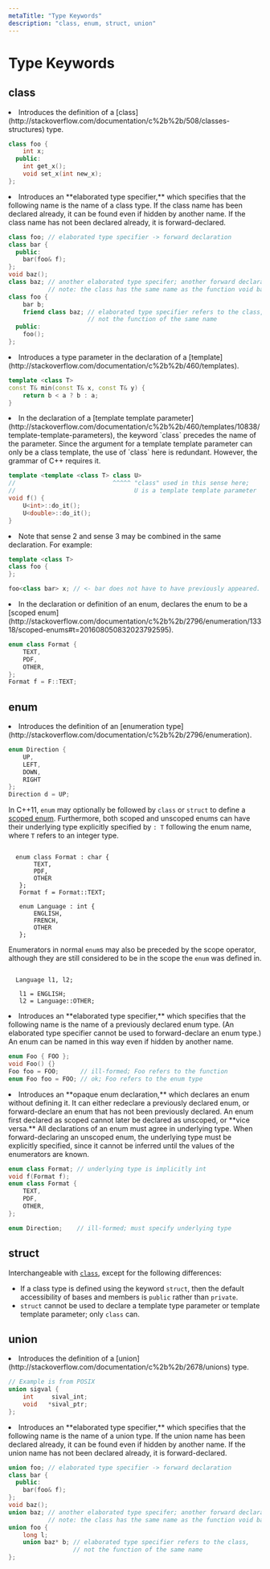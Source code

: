 ```yaml
---
metaTitle: "Type Keywords"
description: "class, enum, struct, union"
---
```


# Type Keywords



## class


<li>
Introduces the definition of a [class](http://stackoverflow.com/documentation/c%2b%2b/508/classes-structures) type.

```cpp
class foo {
    int x;
  public:
    int get_x();
    void set_x(int new_x);
};

```


</li>
<li>
Introduces an **elaborated type specifier,** which specifies that the following name is the name of a class type. If the class name has been declared already, it can be found even if hidden by another name. If the class name has not been declared already, it is forward-declared.

```cpp
class foo; // elaborated type specifier -> forward declaration
class bar {
  public:
    bar(foo& f);
};
void baz();
class baz; // another elaborated type specifer; another forward declaration
           // note: the class has the same name as the function void baz()
class foo {
    bar b;
    friend class baz; // elaborated type specifier refers to the class,
                      // not the function of the same name
  public:
    foo();
};

```


</li>
<li>
Introduces a type parameter in the declaration of a [template](http://stackoverflow.com/documentation/c%2b%2b/460/templates).

```cpp
template <class T>
const T& min(const T& x, const T& y) {
    return b < a ? b : a;
}

```


</li>
<li>
In the declaration of a [template template parameter](http://stackoverflow.com/documentation/c%2b%2b/460/templates/10838/template-template-parameters), the keyword `class` precedes the name of the parameter. Since the argument for a template template parameter can only be a class template, the use of `class` here is redundant. However, the grammar of C++ requires it.

```cpp
template <template <class T> class U>
//                           ^^^^^ "class" used in this sense here;
//                                 U is a template template parameter
void f() {
    U<int>::do_it();
    U<double>::do_it();
}

```


</li>
<li>
Note that sense 2 and sense 3 may be combined in the same declaration. For example:

```cpp
template <class T>
class foo {
};

foo<class bar> x; // <- bar does not have to have previously appeared.

```


</li>

<li>
In the declaration or definition of an enum, declares the enum to be a [scoped enum](http://stackoverflow.com/documentation/c%2b%2b/2796/enumeration/13318/scoped-enums#t=201608050832023792595).

```cpp
enum class Format {
    TEXT,
    PDF,
    OTHER,
};
Format f = F::TEXT;

```


</li>



## enum


<li>
Introduces the definition of an [enumeration type](http://stackoverflow.com/documentation/c%2b%2b/2796/enumeration).

```cpp
enum Direction {
    UP,
    LEFT,
    DOWN,
    RIGHT
};
Direction d = UP;

```


</li>

In C++11, `enum` may optionally be followed by `class` or `struct` to define a [scoped enum](http://stackoverflow.com/documentation/c%2b%2b/2796/enumeration/13318/scoped-enums). Furthermore, both scoped and unscoped enums can have their underlying type explicitly specified by `: T` following the enum name, where `T` refers to an integer type.

```

  enum class Format : char {
       TEXT,
       PDF,
       OTHER
   };
   Format f = Format::TEXT;

   enum Language : int {
       ENGLISH,
       FRENCH,
       OTHER
   };

```

Enumerators in normal `enum`s may also be preceded by the scope operator, although they are still considered to be in the scope the `enum` was defined in.

```

  Language l1, l2;

   l1 = ENGLISH;
   l2 = Language::OTHER;

```


<li>
Introduces an **elaborated type specifier,** which specifies that the following name is the name of a previously declared enum type. (An elaborated type specifier cannot be used to forward-declare an enum type.) An enum can be named in this way even if hidden by another name.

```cpp
enum Foo { FOO };
void Foo() {}
Foo foo = FOO;      // ill-formed; Foo refers to the function
enum Foo foo = FOO; // ok; Foo refers to the enum type

```


</li>

<li>
Introduces an **opaque enum declaration,** which declares an enum without defining it. It can either redeclare a previously declared enum, or forward-declare an enum that has not been previously declared.
An enum first declared as scoped cannot later be declared as unscoped, or **vice versa.** All declarations of an enum must agree in underlying type.
When forward-declaring an unscoped enum, the underlying type must be explicitly specified, since it cannot be inferred until the values of the enumerators are known.

```cpp
enum class Format; // underlying type is implicitly int
void f(Format f);
enum class Format {
    TEXT,
    PDF,
    OTHER,
};

enum Direction;    // ill-formed; must specify underlying type

```


</li>



## struct


Interchangeable with [`class`](http://stackoverflow.com/documentation/c%2b%2b/4891/keywords/18504/class), except for the following differences:

- If a class type is defined using the keyword `struct`, then the default accessibility of bases and members is `public` rather than `private`.
- `struct` cannot be used to declare a template type parameter or template template parameter; only `class` can.



## union


<li>
Introduces the definition of a [union](http://stackoverflow.com/documentation/c%2b%2b/2678/unions) type.

```cpp
// Example is from POSIX
union sigval {
    int     sival_int;
    void   *sival_ptr;
};

```


</li>
<li>
Introduces an **elaborated type specifier,** which specifies that the following name is the name of a union type. If the union name has been declared already, it can be found even if hidden by another name. If the union name has not been declared already, it is forward-declared.

```cpp
union foo; // elaborated type specifier -> forward declaration
class bar {
  public:
    bar(foo& f);
};
void baz();
union baz; // another elaborated type specifer; another forward declaration
           // note: the class has the same name as the function void baz()
union foo {
    long l;
    union baz* b; // elaborated type specifier refers to the class,
                  // not the function of the same name
};

```


</li>

